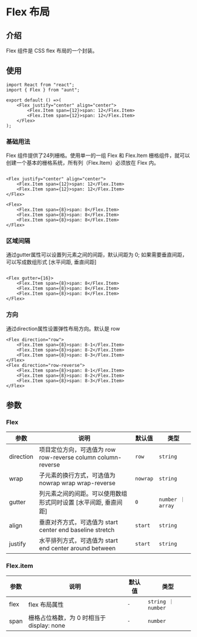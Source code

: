 # Flex 布局

## 介绍
Flex 组件是 CSS flex 布局的一个封装。

## 使用

```tsx
import React from "react";
import { Flex } from "aunt";

export default () =>(
    <Flex justify="center" align="center">
        <Flex.Item span={12}>span: 12</Flex.Item>
        <Flex.Item span={12}>span: 12</Flex.Item>
    </Flex>
);
```

### 基础用法
Flex 组件提供了24列栅格。使用单一的一组 Flex 和 Flex.Item 栅格组件，就可以创建一个基本的栅格系统，所有列（Flex.Item）必须放在 Flex 内。
```tsx

<Flex justify="center" align="center">
    <Flex.Item span={12}>span: 12</Flex.Item>
    <Flex.Item span={12}>span: 12</Flex.Item>
</Flex>

<Flex>
    <Flex.Item span={8}>span: 8</Flex.Item>
    <Flex.Item span={8}>span: 8</Flex.Item>
    <Flex.Item span={8}>span: 8</Flex.Item>
</Flex>

```

### 区域间隔
通过gutter属性可以设置列元素之间的间距，默认间距为 0; 如果需要垂直间距，可以写成数组形式 [水平间距, 垂直间距]

```tsx

<Flex gutter={16}>
    <Flex.Item span={8}>span: 8</Flex.Item>
    <Flex.Item span={8}>span: 8</Flex.Item>
    <Flex.Item span={8}>span: 8</Flex.Item>
</Flex>

```

### 方向
通过direction属性设置弹性布局方向。默认是 row

```tsx
<Flex direction="row">
    <Flex.Item span={8}>span: 8-1</Flex.Item>
    <Flex.Item span={8}>span: 8-2</Flex.Item>
    <Flex.Item span={8}>span: 8-3</Flex.Item>
</Flex>
<Flex direction="row-reverse">
    <Flex.Item span={8}>span: 8-1</Flex.Item>
    <Flex.Item span={8}>span: 8-2</Flex.Item>
    <Flex.Item span={8}>span: 8-3</Flex.Item>
</Flex>
```

## 参数
### Flex
| 参数 | 说明 | 默认值 | 类型 |
| ---- | ---- | ---- | ------ |
| direction |   项目定位方向，可选值为 row row-reverse column column-reverse   |   `row`   |    `string`    |
| wrap | 子元素的换行方式，可选值为 nowrap wrap wrap-reverse | `nowrap` |  `string`  |
| gutter | 列元素之间的间距。可以使用数组形式同时设置 [水平间距, 垂直间距] | `0`  | `number ｜ array` |  
| align | 垂直对齐方式，可选值为 start center end baseline stretch |  `start`   | `string`  |
| justify | 水平排列方式，可选值为 start end center around between |  `start`  | `string` |

### Flex.item
| 参数 | 说明 | 默认值 | 类型 |
| ---- | ---- | ---- | ------ |
| flex |   flex 布局属性   |   `-`   |    `string ｜ number`    |
| span | 栅格占位格数，为 0 时相当于 display: none | `-` |  `number`  |



<code hidden="hidden" src="./demos/demo.tsx"></code>
